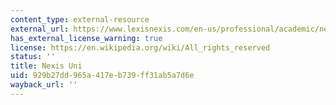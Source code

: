 ```yaml
---
content_type: external-resource
external_url: https://www.lexisnexis.com/en-us/professional/academic/nexis-uni.page
has_external_license_warning: true
license: https://en.wikipedia.org/wiki/All_rights_reserved
status: ''
title: Nexis Uni
uid: 929b27dd-965a-417e-b739-ff31ab5a7d6e
wayback_url: ''
---
```

